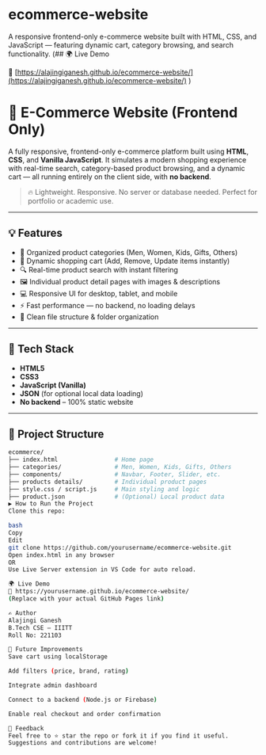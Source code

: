 # ecommerce-website
A responsive frontend-only e-commerce website built with HTML, CSS, and JavaScript — featuring dynamic cart, category browsing, and search functionality.
(## 🌍 Live Demo

🔗 [https://alajingiganesh.github.io/ecommerce-website/](https://alajingiganesh.github.io/ecommerce-website/)
)

# 🛒 E-Commerce Website (Frontend Only)

A fully responsive, frontend-only e-commerce platform built using **HTML**, **CSS**, and **Vanilla JavaScript**. It simulates a modern shopping experience with real-time search, category-based product browsing, and a dynamic cart — all running entirely on the client side, with **no backend**.

> 🔥 Lightweight. Responsive. No server or database needed. Perfect for portfolio or academic use.

---

## 💡 Features

- 📂 Organized product categories (Men, Women, Kids, Gifts, Others)
- 🛒 Dynamic shopping cart (Add, Remove, Update items instantly)
- 🔍 Real-time product search with instant filtering
- 🖼️ Individual product detail pages with images & descriptions
- 💻 Responsive UI for desktop, tablet, and mobile
- ⚡ Fast performance — no backend, no loading delays
- 📁 Clean file structure & folder organization

---

## 🧰 Tech Stack

- **HTML5**
- **CSS3**
- **JavaScript (Vanilla)**
- **JSON** (for optional local data loading)
- **No backend** – 100% static website

---

## 📁 Project Structure

```bash
ecommerce/
├── index.html                # Home page
├── categories/               # Men, Women, Kids, Gifts, Others
├── components/               # Navbar, Footer, Slider, etc.
├── products details/         # Individual product pages
├── style.css / script.js     # Main styling and logic
├── product.json              # (Optional) Local product data
▶️ How to Run the Project
Clone this repo:

bash
Copy
Edit
git clone https://github.com/yourusername/ecommerce-website.git
Open index.html in any browser
OR
Use Live Server extension in VS Code for auto reload.

🌍 Live Demo
🔗 https://yourusername.github.io/ecommerce-website/
(Replace with your actual GitHub Pages link)

✍️ Author
Alajingi Ganesh
B.Tech CSE – IIITT
Roll No: 221103

🚀 Future Improvements
Save cart using localStorage

Add filters (price, brand, rating)

Integrate admin dashboard

Connect to a backend (Node.js or Firebase)

Enable real checkout and order confirmation

📢 Feedback
Feel free to ⭐ star the repo or fork it if you find it useful.
Suggestions and contributions are welcome!
